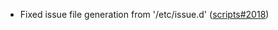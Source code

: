 - Fixed issue file generation from '/etc/issue.d' ([scripts#2018](https://github.com/flatcar/scripts/pull/2018))

